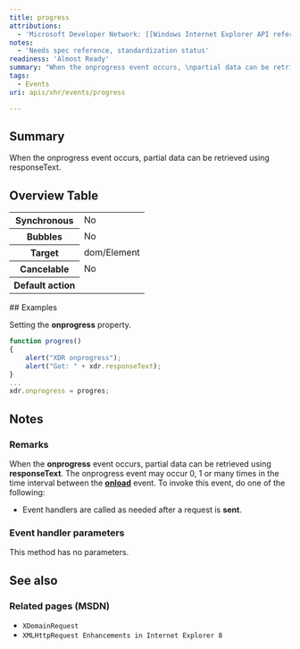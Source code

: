```yaml
---
title: progress
attributions:
  - 'Microsoft Developer Network: [[Windows Internet Explorer API reference](http://msdn.microsoft.com/en-us/library/ie/hh828809%28v=vs.85%29.aspx) Article]'
notes:
  - 'Needs spec reference, standardization status'
readiness: 'Almost Ready'
summary: "When the onprogress event occurs, \npartial data can be retrieved using responseText.\n"
tags:
  - Events
uri: apis/xhr/events/progress

---
```

## <span>Summary</span>

When the onprogress event occurs, partial data can be retrieved using responseText.

## <span>Overview Table</span>

<table class="wikitable">
<tr>
<th>
Synchronous

</th>
<td>
No

</td>
</tr>
<tr>
<th>
Bubbles

</th>
<td>
No

</td>
</tr>
<tr>
<th>
Target

</th>
<td>
dom/Element

</td>
</tr>
<tr>
<th>
Cancelable

</th>
<td>
No

</td>
</tr>
<tr>
<th>
Default action

</th>
<td>
</td>
</tr>
</table>
## <span>Examples</span>

Setting the **onprogress** property.

``` js
function progres()
{
    alert("XDR onprogress");
    alert("Got: " + xdr.responseText);
}
...
xdr.onprogress = progres;
```

## <span>Notes</span>

### <span>Remarks</span>

When the **onprogress** event occurs, partial data can be retrieved using **responseText**. The onprogress event may occur 0, 1 or many times in the time interval between the [**onload**](/apis/xhr/events/load) event. To invoke this event, do one of the following:

-   Event handlers are called as needed after a request is **sent**.

### <span>Event handler parameters</span>

This method has no parameters.

## <span>See also</span>

### <span>Related pages (MSDN)</span>

-   `XDomainRequest`
-   `XMLHttpRequest Enhancements in Internet Explorer 8`
